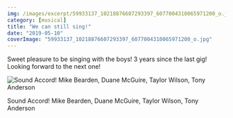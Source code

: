 ```yaml
---
img: /images/excerpt/59933137_10218876607293397_6077004310065971200_o.jpg
category: [musical]
title: "We can still sing!"
date: "2019-05-10"
coverImage: "59933137_10218876607293397_6077004310065971200_o.jpg"
---
```


Sweet pleasure to be singing with the boys! 3 years since the last gig! Looking forward to the next one!

![Sound Accord!   Mike Bearden, Duane McGuire, Taylor Wilson, Tony Anderson](/images/59933137_10218876607293397_6077004310065971200_o.jpg)

Sound Accord!   Mike Bearden, Duane McGuire, Taylor Wilson, Tony Anderson
